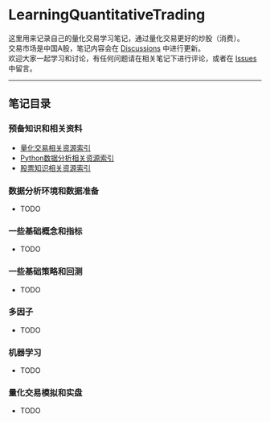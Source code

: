 # LearningQuantitativeTrading

这里用来记录自己的量化交易学习笔记，通过量化交易更好的炒股（消费）。  
交易市场是中国A股，笔记内容会在 [Discussions](https://github.com/0x134DB4F/LearningQuantitativeTrading/discussions) 中进行更新。  
欢迎大家一起学习和讨论，有任何问题请在相关笔记下进行评论，或者在 [Issues](https://github.com/0x134DB4F/LearningQuantitativeTrading/issues) 中留言。   

---

## 笔记目录

### 预备知识和相关资料
- [量化交易相关资源索引](https://github.com/0x134DB4F/LearningQuantitativeTrading/discussions/1)
- [Python数据分析相关资源索引](https://github.com/0x134DB4F/LearningQuantitativeTrading/discussions/2)
- [股票知识相关资源索引](https://github.com/0x134DB4F/LearningQuantitativeTrading/discussions/4)

### 数据分析环境和数据准备
- TODO
  
### 一些基础概念和指标
- TODO
  
### 一些基础策略和回测
- TODO

### 多因子
- TODO

### 机器学习
- TODO

### 量化交易模拟和实盘
- TODO

